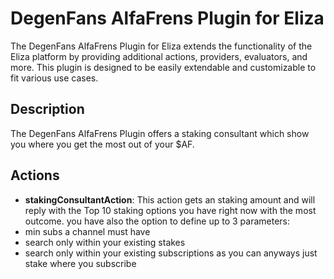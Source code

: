 # DegenFans AlfaFrens Plugin for Eliza

The DegenFans AlfaFrens Plugin for Eliza extends the functionality of the Eliza platform by providing additional actions, providers, evaluators, and more. This plugin is designed to be easily extendable and customizable to fit various use cases.

## Description

The DegenFans AlfaFrens Plugin offers a staking consultant which show you where you get the most out of your $AF.

## Actions

- **stakingConsultantAction**: This action gets an staking amount and will reply with the Top 10 staking options you have right now with the most outcome. you have also the option to define up to 3 parameters:
 - min subs a channel must have
 - search only within your existing stakes
 - search only within your existing subscriptions as you can anyways just stake where you subscribe
